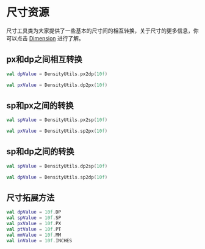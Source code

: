 # 尺寸资源

尺寸工具类为大家提供了一些基本的尺寸间的相互转换，关于尺寸的更多信息，你可以点击 [Dimension](https://developer.android.google.cn/guide/topics/resources/more-resources?hl=zh-cn#Dimension) 进行了解。

## px和dp之间相互转换

```kotlin
val dpValue = DensityUtils.px2dp(10f)

val pxValue = DensityUtils.dp2px(10f)
```

## sp和px之间的转换

```kotlin
val spValue = DensityUtils.px2sp(10f)

val pxValue = DensityUtils.sp2px(10f)
```

## sp和dp之间的转换

```kotlin
val spValue = DensityUtils.dp2sp(10f)

val dpValue = DensityUtils.sp2dp(10f)
```

## 尺寸拓展方法

```kotlin
val dpValue = 10f.DP
val spValue = 10f.SP
val pxValue = 10f.PX
val ptValue = 10f.PT
val mmValue = 10f.MM
val inValue = 10f.INCHES
```
